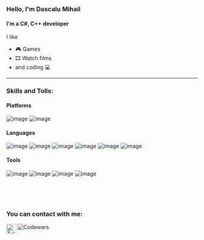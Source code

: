 ### Hello, I'm Dascalu Mihail 

#### I'm a C#, C++ developer

I like
-  🎮 Games
-  🎞️ Watch films
-  and coding 💻

---

### Skills and Tolls:

#### Platforms
![image](https://github.com/M1haS/M1haS/assets/97390968/d7334747-adb4-423c-b697-55cab7ef849a) ![image](https://github.com/M1haS/M1haS/assets/97390968/5050b879-0268-4629-aa54-a04a71656a30)

#### Languages
![image](https://github.com/M1haS/M1haS/assets/97390968/9691d907-8e31-467b-8952-6bf5bffc67a6) ![image](https://github.com/M1haS/M1haS/assets/97390968/f3e14c53-83f8-476a-93db-866edc0e2ed1) ![image](https://github.com/M1haS/M1haS/assets/97390968/d3396651-b333-4e45-bdc0-07eb7270d1bf) ![image](https://github.com/M1haS/M1haS/assets/97390968/d1685be4-5744-4b17-9274-1e47b2c63f3b) ![image](https://github.com/M1haS/M1haS/assets/97390968/8678d501-c6a5-4ad1-83a1-cd0e4d9bc7c8) ![image](https://github.com/M1haS/M1haS/assets/97390968/7a808376-b737-47a8-a929-bf0a94fbe8f9)

#### Tools
![image](https://github.com/M1haS/M1haS/assets/97390968/d14fd243-2ac5-48cc-bf87-f7463846bb18) ![image](https://github.com/M1haS/M1haS/assets/97390968/492a0290-c27f-4eed-8420-d17291f6c5a0) ![image](https://github.com/M1haS/M1haS/assets/97390968/ffe3f7b1-b4b9-4737-8d5d-159cce3568e3) ![image](https://github.com/M1haS/M1haS/assets/97390968/e3824527-7147-4f6b-87dd-93ba8516b579)

<br />
<br />
<br />

### You can contact with me:
[<img align="left" alt="Telegram" width="26px" src="https://www.svgrepo.com/show/452115/telegram.svg">](https://t.me/Mixas_das)

![Codewars](https://www.codewars.com/users/M1haS/badges/large)






